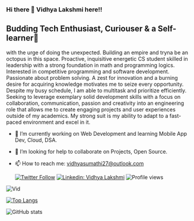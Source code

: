 ### Hi there 👋 Vidhya Lakshmi here!!
## Budding Tech Enthusiast, Curiouser & a Self-learner🌱
with the urge of doing the unexpected. Building an empire and tryna be an octopus in this space. Proactive, inquisitive energetic CS student skilled in leadership with a strong foundation in math and programming logics. Interested in competitive programming and software development. Passionate about problem solving. A zest for innovation and a burning desire for acquiring knowledge motivates me to seize every opportunity. Despite my busy schedule, I am able to multitask and prioritize efficiently. Seeking to leverage exemplary solid development skills with a focus on collaboration, communication, passion and creativity into an engineering role that allows me to create engaging projects and user experiences outside of my academics. My strong suit is my ability to adapt to a fast-paced environment and excel in it.

- 🔭 I’m currently working on Web Development and learning Mobile App Dev, Cloud, DSA.
- 🤔 I’m looking for help to collaborate on Projects, Open Source. 
- 📫 How to reach me: vidhyasumathi27@outlook.com

    [![Twitter Follow](https://img.shields.io/twitter/follow/sumathividhya?label=Follow)](https://twitter.com/sumathividhya)
[![Linkedin: Vidhya Lakshmi](https://img.shields.io/badge/-Vidhya%20Lakshmi-blue?style=flat-square&logo=Linkedin&logoColor=white&link=http://www.linkedin.com/in/vidhya-l-1aaab61b90)](http://www.linkedin.com/in/vidhya-l-1aaab61b90)
![Profile views](https://gpvc.arturio.dev/Vid-27)

![Vid](https://user-images.githubusercontent.com/72182858/140051060-1d4c463c-1083-4bf3-973b-279ba6d9948b.jpg)

[![Top Langs](https://github-readme-stats.vercel.app/api/top-langs/?username=Vid-27&layout=compact)](https://github.com/anuraghazra/github-readme-stats)

![GitHub stats](https://github-readme-stats.vercel.app/api?username=Vid-27&show_icons=true)

